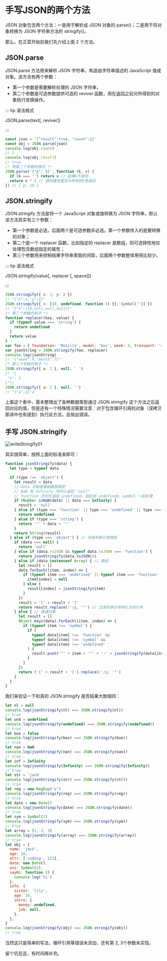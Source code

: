 # 手写JSON的两个方法

JSON 对象包含两个方法：一是用于解析成 JSON 对象的 parse()；二是用于将对象转换为 JSON 字符串方法的 stringify()。

那么，在正菜开始前我们先介绍上面 2 个方法。

## JSON.parse

JSON.parse 方法用来解析 JSON 字符串，构造由字符串描述的 JavaScript 值或对象。该方法有两个参数：

- 第一个参数是需要解析处理的 JSON 字符串，
- 第二个参数是可选参数提供可选的 reviver 函数，用在返回之前对所得到的对象执行变换操作。

::: tip 语法格式

JSON.parse(text[, reviver])

:::

```js
const json = '{"result":true, "count":2}'
const obj = JSON.parse(json)
console.log(obj.count)
// 2
console.log(obj.result)
// true
/* 带第二个参数的情况 */
JSON.parse('{"p": 5}', function (k, v) {
  if (k === '') return v // 如果k不是空，
  return v * 2 // 就将属性值变为原来的2倍返回
}) // { p: 10 }
```

## JSON.stringify

JSON.stringify 方法是将一个 JavaScript 对象或值转换为 JSON 字符串，默认该方法其实有三个参数：

- 第一个参数是必选，后面两个是可选参数非必选。第一个参数传入的是要转换的对象；
- 第二个是一个 replacer 函数，比如指定的 replacer 是数组，则可选择性地仅处理包含数组指定的属性；
- 第三个参数用来控制结果字符串里面的间距，后面两个参数整体用得比较少。

::: tip 语法格式

JSON.stringify(value[, replacer [, space]])

:::

```js
JSON.stringify({ x: 1, y: 2 })
// "{"x":1,"y":2}"
JSON.stringify({ x: [10, undefined, function () {}, Symbol('')] })
// "{"x":[10,null,null,null]}"
/* 第二个参数的例子 */
function replacer(key, value) {
  if (typeof value === 'string') {
    return undefined
  }
  return value
}
var foo = { foundation: 'Mozilla', model: 'box', week: 4, transport: 'car', month: 7 }
var jsonString = JSON.stringify(foo, replacer)
console.log(jsonString)
// "{"week":4,"month":7}"
/* 第三个参数的例子 */
JSON.stringify({ a: 2 }, null, ' ')
/* "{
 "a": 2
}"*/
JSON.stringify({ a: 2 }, null, '')
// "{"a":2}"a
```

上面这个表中，基本整理出了各种数据类型通过 JSON.stringify 这个方法之后返回对应的值，但是还有一个特殊情况需要注意：对于包含循环引用的对象（深拷贝那讲中也有提到）执行此方法，会抛出错误。

## 手写 JSON.stringify

<img :src="$withBase('/writeStringify01.png')" alt="writeStringify01"/>

其实很简单，按照上面的标准来即可：

```js
function jsonStringify(data) {
  let type = typeof data

  if (type !== 'object') {
    let result = data
    // data 可能是基础数据类型
    // NaN 和 Infinity 序列化返回 "null"
    // function 序列化返回 undefined，因此和 undefined、symbol 一起处理
    if (Number.isNaN(data) || data === Infinity) {
      result = 'null'
    } else if (type === 'function' || type === 'undefined' || type === 'symbol') {
      return undefined
    } else if (type === 'string') {
      return '"' + data + '"'
    }
    return String(result)
  } else if (type === 'object') { // 开始判断引用类型
    if (data === null) {
      return 'null'
    } else if (data.toJSON && typeof data.toJSON === 'function') {
      return jsonStringify(data.toJSON())
    } else if (data instanceof Array) { // 数组
      let result = []
      data.forEach((item, index) => {
        if (typeof item === 'undefined' || typeof item === 'function' || typeof item === 'symbol') {
          item[index] = null
        } else {
          result[index] = jsonStringify(item)
        }
      })
      result = '[' + result + ']'
      return result.replace(/'/g, '"') // 注意将单引号转化为双引号
    } else { // 普通对象
      let result = []
      Object.keys(data).forEach((item, index) => {
        if (typeof item !== 'symbol') {
          if (
            typeof data[item] !== 'function' &&
            typeof data[item] !== 'symbol' &&
            typeof data[item] !== 'undefined'
          ) {
            result.push('"' + item + '"' + ':' + jsonStringify(data[item]))
          }
        }
      })
      return ('{' + result + '}').replace(/'/g, '"')
    }
  }
}
```

我们来验证一下和真的 JSON.stringify 是否结果大致相同：

```js
let nl = null
console.log(jsonStringify(nl) === JSON.stringify(nl))
// true
let und = undefined
console.log(jsonStringify(undefined) === JSON.stringify(undefined))
// true
let boo = false
console.log(jsonStringify(boo) === JSON.stringify(boo))
// true
let nan = NaN
console.log(jsonStringify(nan) === JSON.stringify(nan))
// true
let inf = Infinity
console.log(jsonStringify(Infinity) === JSON.stringify(Infinity))
// true
let str = 'jack'
console.log(jsonStringify(str) === JSON.stringify(str))
// true
let reg = new RegExp('w')
console.log(jsonStringify(reg) === JSON.stringify(reg))
// true
let date = new Date()
console.log(jsonStringify(date) === JSON.stringify(date))
// true
let sym = Symbol(1)
console.log(jsonStringify(sym) === JSON.stringify(sym))
// true
let array = [1, 2, 3]
console.log(jsonStringify(array) === JSON.stringify(array))
// true
let obj = {
  name: 'jack',
  age: 18,
  attr: ['coding', 123],
  date: new Date(),
  uni: Symbol(2),
  sayHi: function () {
    console.log('hi')
  },
  info: {
    sister: 'lily',
    age: 16,
    intro: {
      money: undefined,
      job: null,
    },
  },
}
console.log(jsonStringify(obj) === JSON.stringify(obj))
// true
```

当然这只是简单的写法，循环引用等错误未添加，还有第 2, 3个参数未实现。

留个坑在这，有时间再补充。